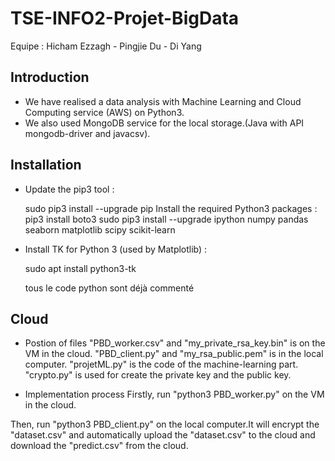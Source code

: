 # TSE-INFO2-Projet-BigData

Equipe : Hicham Ezzagh - Pingjie Du - Di Yang

## Introduction

- We have realised a data analysis with Machine Learning and Cloud Computing service (AWS) on Python3.
- We also used MongoDB service for the local storage.(Java with API mongodb-driver and javacsv).

## Installation 

- Update the pip3 tool :

  sudo pip3 install --upgrade pip 
Install the required Python3 packages :
  pip3 install boto3
  sudo pip3 install --upgrade ipython numpy pandas seaborn matplotlib scipy scikit-learn 
- Install TK for Python 3 (used by Matplotlib) :

  sudo apt install python3-tk

  tous le code python sont déjà commenté
  
## Cloud
- Postion of files
"PBD_worker.csv" and "my_private_rsa_key.bin" is on the VM in the cloud.
"PBD_client.py" and "my_rsa_public.pem" is in the local computer.
"projetML.py" is the code of the machine-learning part.
"crypto.py" is used for create the private key and the public key.

- Implementation process
Firstly, run "python3 PBD_worker.py" on the VM in the cloud.

Then, run "python3 PBD_client.py" on the local computer.It will encrypt the "dataset.csv" and automatically upload the "dataset.csv" to the cloud and download the "predict.csv" from the cloud.
